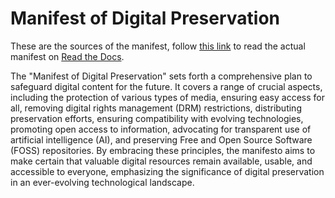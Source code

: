 # Manifest of Digital Preservation

These are the sources of the manifest, follow [this link]() to read the actual manifest on [Read the Docs](https://readthedocs.org/).

The "Manifest of Digital Preservation" sets forth a comprehensive plan to safeguard digital content for the future. It covers a range of crucial aspects, including the protection of various types of media, ensuring easy access for all, removing digital rights management (DRM) restrictions, distributing preservation efforts, ensuring compatibility with evolving technologies, promoting open access to information, advocating for transparent use of artificial intelligence (AI), and preserving Free and Open Source Software (FOSS) repositories. By embracing these principles, the manifesto aims to make certain that valuable digital resources remain available, usable, and accessible to everyone, emphasizing the significance of digital preservation in an ever-evolving technological landscape.
